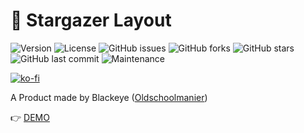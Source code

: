 # 🌟 Stargazer Layout

![Version](https://img.shields.io/badge/Version-0.3.0-brightgreen)
![License](https://img.shields.io/badge/License-MIT-blue)
![GitHub issues](https://img.shields.io/github/issues/Blackstareye/stargazer-layout)
![GitHub forks](https://img.shields.io/github/forks/Blackstareye/stargazer-layout)
![GitHub stars](https://img.shields.io/github/stars/Blackstareye/stargazer-layout)
![GitHub last commit](https://img.shields.io/github/last-commit/Blackstareye/stargazer-layout)
![Maintenance](https://img.shields.io/maintenance/yes/2025)

[![ko-fi](https://ko-fi.com/img/githubbutton_sm.svg)](https://ko-fi.com/H2H096MU7)

A Product made by Blackeye ([Oldschoolmanier](https://oldschoolmanier.de))

👉 [DEMO](https://blackstareye.github.io/stargazer-layout/)